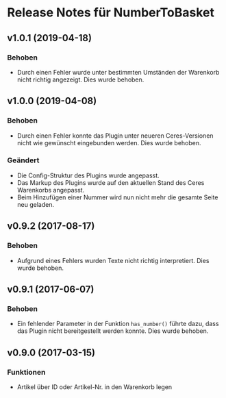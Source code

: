 # Release Notes für NumberToBasket

## v1.0.1 (2019-04-18)

### Behoben

- Durch einen Fehler wurde unter bestimmten Umständen der Warenkorb nicht richtig angezeigt. Dies wurde behoben.

## v1.0.0 (2019-04-08)

### Behoben

- Durch einen Fehler konnte das Plugin unter neueren Ceres-Versionen nicht wie gewünscht eingebunden werden. Dies wurde behoben.

### Geändert

- Die Config-Struktur des Plugins wurde angepasst.
- Das Markup des Plugins wurde auf den aktuellen Stand des Ceres Warenkorbs angepasst.
- Beim Hinzufügen einer Nummer wird nun nicht mehr die gesamte Seite neu geladen.

## v0.9.2 (2017-08-17)

### Behoben

- Aufgrund eines Fehlers wurden Texte nicht richtig interpretiert. Dies wurde behoben.

## v0.9.1 (2017-06-07)

### Behoben

- Ein fehlender Parameter in der Funktion `has_number()` führte dazu, dass das Plugin nicht bereitgestellt werden konnte. Dies wurde behoben.

## v0.9.0 (2017-03-15)

### Funktionen

- Artikel über ID oder Artikel-Nr. in den Warenkorb legen
